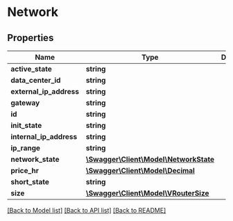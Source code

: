# Network

## Properties
Name | Type | Description | Notes
------------ | ------------- | ------------- | -------------
**active_state** | **string** |  | [optional] 
**data_center_id** | **string** |  | [optional] 
**external_ip_address** | **string** |  | [optional] 
**gateway** | **string** |  | [optional] 
**id** | **string** |  | [optional] 
**init_state** | **string** |  | [optional] 
**internal_ip_address** | **string** |  | [optional] 
**ip_range** | **string** |  | [optional] 
**network_state** | [**\Swagger\Client\Model\NetworkState**](NetworkState.md) |  | [optional] 
**price_hr** | [**\Swagger\Client\Model\Decimal**](Decimal.md) |  | [optional] 
**short_state** | **string** |  | [optional] 
**size** | [**\Swagger\Client\Model\VRouterSize**](VRouterSize.md) |  | [optional] 

[[Back to Model list]](../../README.md#documentation-for-models) [[Back to API list]](../../README.md#documentation-for-api-endpoints) [[Back to README]](../../README.md)

